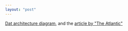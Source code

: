 ```yaml
---
layout: "post"
---
```


[Dat architecture diagram](http://awsofa.info/), and the [article by "The Atlantic"](http://www.theatlantic.com/technology/archive/2012/11/when-the-nerds-go-marching-in/265325/)
